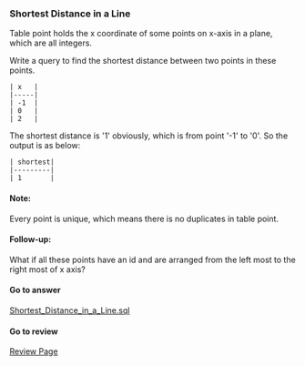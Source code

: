 ### Shortest Distance in a Line


Table point holds the x coordinate of some points on x-axis in a plane, which are all integers.
 

Write a query to find the shortest distance between two points in these points.
 
```
| x   |
|-----|
| -1  |
| 0   |
| 2   |
 ```

The shortest distance is '1' obviously, which is from point '-1' to '0'. So the output is as below:
 
```
| shortest|
|---------|
| 1       |
 ```

#### Note: 

Every point is unique, which means there is no duplicates in table point.
 

#### Follow-up: 

What if all these points have an id and are arranged from the left most to the right most of x axis?


####  Go to answer

[Shortest_Distance_in_a_Line.sql](https://github.com/Kelv1nYu/LeetCode_Practices/blob/master/Code/Shortest_Distance_in_a_Line.sql)

#### Go to review

[Review Page](https://github.com/Kelv1nYu/LeetCode_Practices/blob/master/ReviewPage.md)
